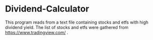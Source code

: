 # Dividend-Calculator

This program reads from a text file containing stocks and etfs with high dividend yield. The list of stocks and etfs were gathered from https://www.tradingview.com/ .
